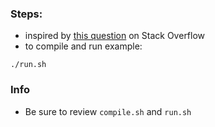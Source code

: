 
### Steps:

* inspired by [this question](https://stackoverflow.com/questions/45508610) on Stack Overflow
* to compile and run example:
```
./run.sh
```

### Info

* Be sure to review `compile.sh` and `run.sh`
